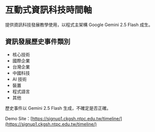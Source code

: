 # 互動式資訊科技時間軸

提供資訊科技發展教學使用，以程式主架構 Google Gemini 2.5 Flash 成生。

## 資訊發展歷史事件類別

* 核心技術
* 國際企業
* 台灣企業
* 中國科技
* AI 技術
* 裝置
* 程式語言
* 其他

歷史事件以 Gemini 2.5 Flash 生成，不確定是否正確。

Demo Site：[https://signup1.ckgsh.ntpc.edu.tw/timeline/](https://signup1.ckgsh.ntpc.edu.tw/timeline/)